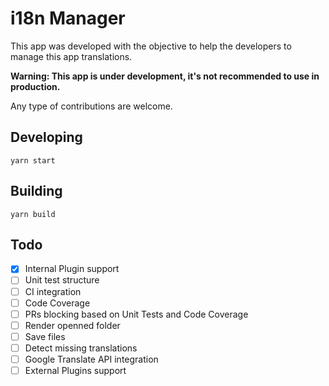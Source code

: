 # i18n Manager

This app was developed with the objective to help the developers to manage
this app translations.

**Warning: This app is under development, it's not recommended to use in production.**

Any type of contributions are welcome.

## Developing

```yarn start```

## Building

```yarn build```


## Todo

- [x] Internal Plugin support
- [ ] Unit test structure
- [ ] CI integration
- [ ] Code Coverage
- [ ] PRs blocking based on Unit Tests and Code Coverage
- [ ] Render openned folder
- [ ] Save files
- [ ] Detect missing translations
- [ ] Google Translate API integration
- [ ] External Plugins support
